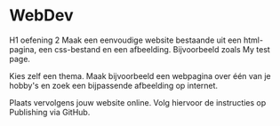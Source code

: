 # WebDev
H1 oefening 2 
Maak een eenvoudige website bestaande uit een html-pagina, een css-bestand en een afbeelding. Bijvoorbeeld zoals My test page.

Kies zelf een thema. Maak bijvoorbeeld een webpagina over één van je hobby's en zoek een bijpassende afbeelding op internet.

Plaats vervolgens jouw website online. Volg hiervoor de instructies op Publishing via GitHub.
